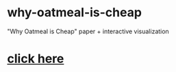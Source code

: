# why-oatmeal-is-cheap
"Why Oatmeal is Cheap" paper + interactive visualization


# [click here](https://pyrofoux.github.io/why-oatmeal-is-cheap/)
